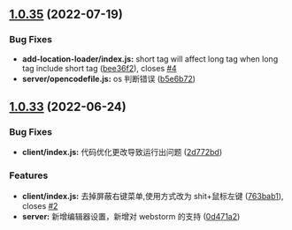 ## [1.0.35](https://github.com/chana1024/linzhinan-vue-code-link/compare/v1.0.33...v1.0.35) (2022-07-19)

### Bug Fixes

- **add-location-loader/index.js:** short tag will affect long tag when long tag include short tag ([bee36f2](https://github.com/chana1024/linzhinan-vue-code-link/commit/bee36f2dcfb4a4742dd4928f1ba20ebe38ab5688)), closes [#4](https://github.com/chana1024/linzhinan-vue-code-link/issues/4)
- **server/opencodefile.js:** os 判断错误 ([b5e6b72](https://github.com/chana1024/linzhinan-vue-code-link/commit/b5e6b72744a394caf76f5bff126223878852af3e))

## [1.0.33](https://github.com/chana1024/linzhinan-vue-code-link/compare/0d471a2b7ec8ee1ba95c060beeaa66a150f560e1...v1.0.33) (2022-06-24)

### Bug Fixes

- **client/index.js:** 代码优化更改导致运行出问题 ([2d772bd](https://github.com/chana1024/linzhinan-vue-code-link/commit/2d772bde8fb2cc2e9f9b4df0105b47c533cd45e2))

### Features

- **client/index.js:** 去掉屏蔽右键菜单,使用方式改为 shit+鼠标左键 ([763bab1](https://github.com/chana1024/linzhinan-vue-code-link/commit/763bab1bee93a3102a2ed1729ca8b4565501c887)), closes [#2](https://github.com/chana1024/linzhinan-vue-code-link/issues/2)
- **server:** 新增编辑器设置，新增对 webstorm 的支持 ([0d471a2](https://github.com/chana1024/linzhinan-vue-code-link/commit/0d471a2b7ec8ee1ba95c060beeaa66a150f560e1))
